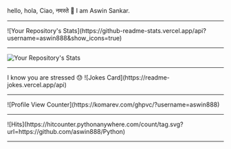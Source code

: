 hello, hola, Ciao, नमस्ते 🙏 I am Aswin Sankar.
<br/>
<hr/>
![Your Repository's Stats](https://github-readme-stats.vercel.app/api?username=aswin888&show_icons=true)
<hr/>

![Your Repository's Stats](https://github-readme-stats.vercel.app/api/top-langs/?username=aswin888&theme=blue-green)


<hr/>
I know you are stressed 😓
![Jokes Card](https://readme-jokes.vercel.app/api)

<hr/>
![Profile View Counter](https://komarev.com/ghpvc/?username=aswin888)

<hr/>
![Hits](https://hitcounter.pythonanywhere.com/count/tag.svg?url=https://github.com/aswin888/Python)
<hr/>
